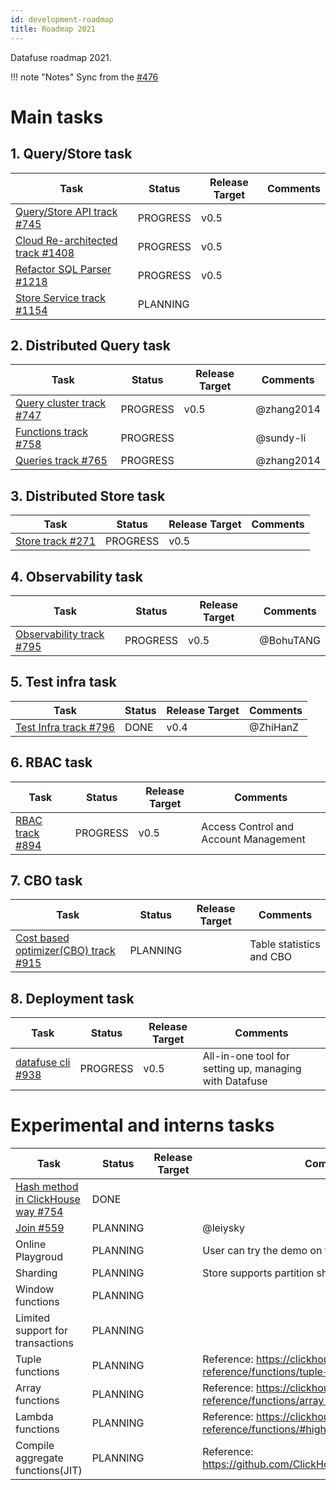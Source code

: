 ```yaml
---
id: development-roadmap
title: Roadmap 2021
---
```


Datafuse roadmap 2021.

!!! note "Notes"
    Sync from the [#476](https://github.com/datafuselabs/datafuse/issues/746)

# Main tasks

## 1. Query/Store task

| Task                                         | Status    | Release Target | Comments        | 
| ----------------------------------------------- | --------- | -------------- | --------------- | 
| [ Query/Store API track #745](https://github.com/datafuselabs/datafuse/issues/745)| PROGRESS  |  v0.5 |   |
| [ Cloud Re-architected track #1408](https://github.com/datafuselabs/datafuse/issues/1408)| PROGRESS  | v0.5    |   |
| [ Refactor SQL Parser #1218](https://github.com/datafuselabs/datafuse/issues/1218)| PROGRESS  | v0.5    | |
| [ Store Service track #1154](https://github.com/datafuselabs/datafuse/issues/1154)| PLANNING  |   |   |


## 2. Distributed Query task

| Task                                         | Status    | Release Target | Comments        | 
| ----------------------------------------------- | --------- | -------------- | --------------- | 
| [Query cluster track #747](https://github.com/datafuselabs/datafuse/issues/747) | PROGRESS  |  v0.5 | @zhang2014 |
| [Functions track #758](https://github.com/datafuselabs/datafuse/issues/758)| PROGRESS  |   | @sundy-li   |
|[Queries track #765](https://github.com/datafuselabs/datafuse/issues/765/)|PROGRESS| | @zhang2014|

## 3. Distributed Store task

| Task                                         | Status    | Release Target | Comments        | 
| ----------------------------------------------- | --------- | -------------- | --------------- | 
| [Store track #271](https://github.com/datafuselabs/datafuse/issues/271) | PROGRESS  |  v0.5 | |


## 4. Observability task
| Task                                         | Status    | Release Target | Comments        | 
| ----------------------------------------------- | --------- | -------------- | --------------- | 
| [Observability track #795](https://github.com/datafuselabs/datafuse/issues/795) | PROGRESS  |  v0.5 | @BohuTANG  |

## 5. Test infra task

| Task                                         | Status    | Release Target | Comments        | 
| ----------------------------------------------- | --------- | -------------- | --------------- | 
| [Test Infra track #796](https://github.com/datafuselabs/datafuse/issues/796) | DONE  |  v0.4 | @ZhiHanZ  |

## 6. RBAC task

| Task                                         | Status    | Release Target | Comments        | 
| ----------------------------------------------- | --------- | -------------- | --------------- | 
| [RBAC track #894](https://github.com/datafuselabs/datafuse/issues/894) | PROGRESS  | v0.5  |  Access Control and Account Management |

## 7. CBO task

| Task                                         | Status    | Release Target | Comments        | 
| ----------------------------------------------- | --------- | -------------- | --------------- | 
| [Cost based optimizer(CBO) track #915](https://github.com/datafuselabs/datafuse/issues/915) | PLANNING  |   |  Table statistics and CBO |

## 8. Deployment task

| Task                                         | Status    | Release Target | Comments        | 
| ----------------------------------------------- | --------- | -------------- | --------------- | 
| [ datafuse cli #938](https://github.com/datafuselabs/datafuse/issues/938) | PROGRESS  | v0.5   |  All-in-one tool for setting up, managing with Datafuse |

# Experimental and interns tasks

| Task                                         | Status    | Release Target | Comments        | 
| ----------------------------------------------- | --------- | -------------- | --------------- | 
| [Hash method in ClickHouse way #754](https://github.com/datafuselabs/datafuse/issues/754) | DONE  |   |  |
| [Join #559](https://github.com/datafuselabs/datafuse/pull/559) |  PLANNING |   | @leiysky  |
| Online Playgroud  | PLANNING  |   | User can try the demo on the datafuse.rs website |
| Sharding |  PLANNING |   | Store supports partition sharding |
| Window functions | PLANNING  |   |  |
| Limited support for transactions | PLANNING  |   |  |
| Tuple functions | PLANNING  |   | Reference: https://clickhouse.tech/docs/en/sql-reference/functions/tuple-functions/  |
| Array functions | PLANNING  |   |  Reference: https://clickhouse.tech/docs/en/sql-reference/functions/array-functions/ |
| Lambda functions | PLANNING  |   | Reference: https://clickhouse.tech/docs/en/sql-reference/functions/#higher-order-functions  |
| Compile aggregate functions(JIT) | PLANNING  |   | Reference: https://github.com/ClickHouse/ClickHouse/pull/24789  |
